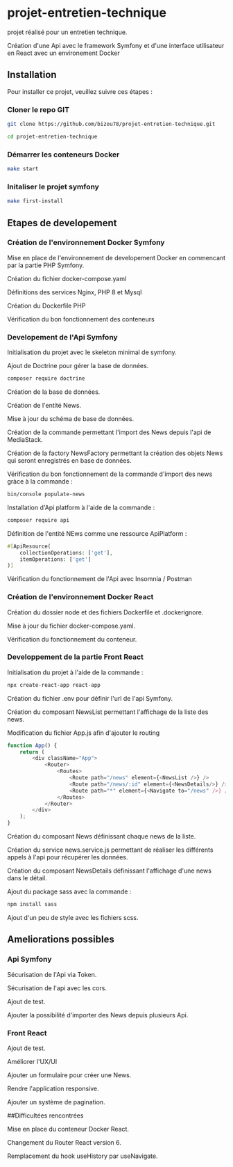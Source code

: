 # projet-entretien-technique
projet réalisé pour un entretien technique.

Création d'une Api avec le framework Symfony et d'une interface utilisateur en React
avec un environement Docker

## Installation

Pour installer ce projet, veuillez suivre ces étapes :

### Cloner le repo GIT

```bash
git clone https://github.com/bizou78/projet-entretien-technique.git
```

```bash
cd projet-entretien-technique
```

### Démarrer les conteneurs Docker
```bash
make start
```
### Initaliser le projet symfony
```bash
make first-install
```

## Etapes de developement

### Création de l'environnement Docker Symfony
Mise en place de l'environnement de developement Docker en commencant par la partie PHP Symfony.

Création du fichier docker-compose.yaml

Définitions des services Nginx, PHP 8 et Mysql

Création du Dockerfile PHP

Vérification du bon fonctionnement des conteneurs

### Developement de l'Api Symfony

Initialisation du projet avec le skeleton minimal de symfony.

Ajout de Doctrine pour gérer la base de données.
```bash
composer require doctrine
```
Création de la base de données.

Création de l'entité News.

Mise à jour du schéma de base de données.

Création de la commande permettant l'import des News depuis l'api de MediaStack.

Création de la factory NewsFactory permettant la création des objets News qui seront enregistrés en base de données.

Vérification du bon fonctionnement de la commande d'import des news gràce à la commande :
```bash
bin/console populate-news
```

Installation d'Api platform à l'aide de la commande :
```bash
composer require api
```

Définition de l'entité NEws comme une ressource ApiPlatform :
```php
#[ApiResource(
    collectionOperations: ['get'],
    itemOperations: ['get']
)]
```

Vérification du fonctionnement de l'Api avec Insomnia / Postman

### Création de l'environnement Docker React
Création du dossier node et des fichiers Dockerfile et .dockerignore.

Mise à jour du fichier docker-compose.yaml.

Vérification du fonctionnement du conteneur.

### Developpement de la partie Front React

Initialisation du projet à l'aide de la commande :
```bash
npx create-react-app react-app
```

Création du fichier .env pour définir l'url de l'api Symfony.

Création du composant NewsList permettant l'affichage de la liste des news.

Modification du fichier App.js afin d'ajouter le routing
```js
function App() {
    return (
        <div className="App">
            <Router>
                <Routes>
                    <Route path="/news" element={<NewsList />} />
                    <Route path="/news/:id" element={<NewsDetails/>} />
                    <Route path="*" element={<Navigate to="/news" />} />
                </Routes>
            </Router>
        </div>
    );
}
```

Création du composant News définissant chaque news de la liste.

Création du service news.service.js permettant de réaliser les différents appels à l'api pour récupérer les données.

Création du composant NewsDetails définissant l'affichage d'une news dans le détail.

Ajout du package sass avec la commande :
```bash
npm install sass
```

Ajout d'un peu de style avec les fichiers scss.

## Ameliorations possibles

### Api Symfony
Sécurisation de l'Api via Token.

Sécurisation de l'api avec les cors.

Ajout de test.

Ajouter la possibilité d'importer des News depuis plusieurs Api.

### Front React
Ajout de test.

Améliorer l'UX/UI

Ajouter un formulaire pour créer une News.

Rendre l'application responsive.

Ajouter un système de pagination.


##Difficultées rencontrées

Mise en place du conteneur Docker React.

Changement du Router React version 6.

Remplacement du hook useHistory par useNavigate.